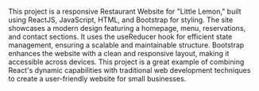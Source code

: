 This project is a responsive Restaurant Website for "Little Lemon," built using ReactJS, JavaScript, HTML, and Bootstrap for styling. The site showcases a modern design featuring a homepage, menu, reservations, and contact sections. It uses the useReducer hook for efficient state management, ensuring a scalable and maintainable structure. Bootstrap enhances the website with a clean and responsive layout, making it accessible across devices. This project is a great example of combining React's dynamic capabilities with traditional web development techniques to create a user-friendly website for small businesses.
